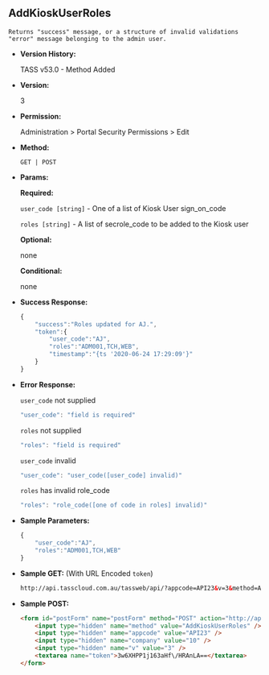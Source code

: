 **AddKioskUserRoles**
----
	Returns "success" message, or a structure of invalid validations "error" message belonging to the admin user.

* **Version History:**

	TASS v53.0 - Method Added

* **Version:**

	3

* **Permission:**

   Administration > Portal Security Permissions > Edit

* **Method:**

	`GET | POST`
  
* **Params:**

   **Required:**
 
	`user_code [string]` - One of a list of Kiosk User sign_on_code

	`roles [string]` - A list of secrole_code to be added to the Kiosk user

   **Optional:**

	none

   **Conditional:**

	none

* **Success Response:**

    ```javascript
	{
	    "success":"Roles updated for AJ.",
	    "token":{
	        "user_code":"AJ",
	        "roles":"ADM001,TCH,WEB",
	        "timestamp":"{ts '2020-06-24 17:29:09'}"
	    }
	}
    ```
 
* **Error Response:**

    `user_code` not supplied
    ```javascript
    "user_code": "field is required"
    ```

    `roles` not supplied
    ```javascript
    "roles": "field is required"
    ```

    `user_code` invalid
    ```javascript
    "user_code": "user_code([user_code] invalid)"
    ```

    `roles` has invalid role_code
    ```javascript
    "roles": "role_code([one of code in roles] invalid)"
    ```
    
* **Sample Parameters:**

	```javascript
	{
		"user_code":"AJ",
		"roles":"ADM001,TCH,WEB"
	}
	```

* **Sample GET:** (With URL Encoded `token`)

	```HTML
	http://api.tasscloud.com.au/tassweb/api/?appcode=API23&v=3&method=AddKioskUserRoles&token=3w6XHPP1j163aHf%2FHRAnLA%3D%3D&company=10
	```
  
* **Sample POST:**

	```HTML
	<form id="postForm" name="postForm" method="POST" action="http://api.tasscloud.com.au/tassweb/api/">
		<input type="hidden" name="method" value="AddKioskUserRoles" />
		<input type="hidden" name="appcode" value="API23" />
		<input type="hidden" name="company" value="10" />
		<input type="hidden" name="v" value="3" />
		<textarea name="token">3w6XHPP1j163aHf\/HRAnLA==</textarea>
	</form>
	```